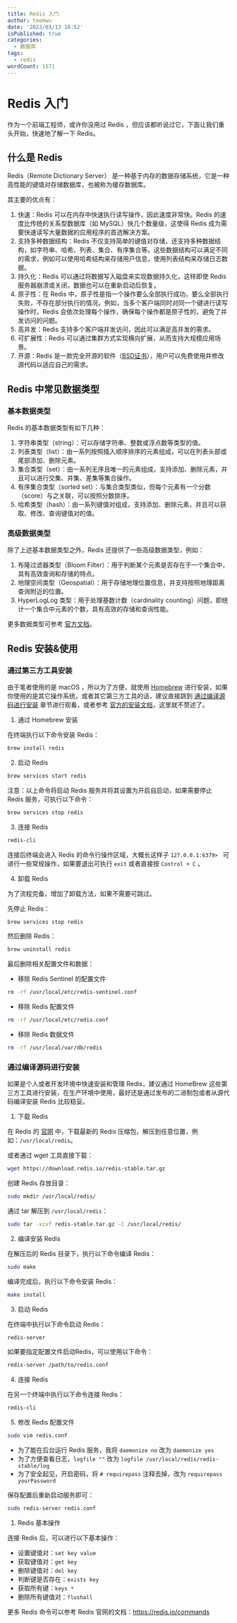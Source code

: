 ```yaml
---
title: Redis 入门
author: teemwu
date: '2023/03/13 16:52'
isPublished: true
categories:
  - 数据库
tags:
  - redis
wordCount: 1571
---
```


# Redis 入门

作为一个前端工程师，或许你没用过 Redis ，但应该都听说过它，下面让我们重头开始，快速地了解一下 Redis。

## 什么是 Redis

Redis（Remote Dictionary Server） 是一种基于内存的数据存储系统，它是一种高性能的键值对存储数据库，也被称为缓存数据库。

其主要的优点有：

1. 快速：Redis 可以在内存中快速执行读写操作，因此速度非常快。Redis 的速度比传统的关系型数据库（如 MySQL）快几个数量级，这使得 Redis 成为需要快速读写大量数据的应用程序的首选解决方案。
2. 支持多种数据结构：Redis 不仅支持简单的键值对存储，还支持多种数据结构，如字符串、哈希、列表、集合、有序集合等。这些数据结构可以满足不同的需求，例如可以使用哈希结构来存储用户信息，使用列表结构来存储日志数据。
3. 持久化：Redis 可以通过将数据写入磁盘来实现数据持久化，这样即使 Redis 服务器崩溃或关闭，数据也可以在重新启动后恢复。
4. 原子性：在 Redis 中，原子性是指一个操作要么全部执行成功，要么全部执行失败，不存在部分执行的情况。例如，当多个客户端同时对同一个键进行读写操作时，Redis 会依次处理每个操作，确保每个操作都是原子性的，避免了并发访问的问题。
5. 高并发：Redis 支持多个客户端并发访问，因此可以满足高并发的需求。
6. 可扩展性：Redis 可以通过集群方式实现横向扩展，从而支持大规模应用场景。
7. 开源：Redis 是一款完全开源的软件（[BSD证书](https://github.com/redis/redis/blob/unstable/COPYING)），用户可以免费使用并修改源代码以适应自己的需求。

## Redis 中常见数据类型

### 基本数据类型

Redis 的基本数据类型有如下几种：

1. 字符串类型（string）：可以存储字符串、整数或浮点数等类型的值。
2. 列表类型（list）：由一系列按照插入顺序排序的元素组成，可以在列表头部或尾部添加、删除元素。
3. 集合类型（set）：由一系列无序且唯一的元素组成，支持添加、删除元素，并且可以进行交集、并集、差集等集合操作。
4. 有序集合类型（sorted set）：与集合类型类似，但每个元素有一个分数（score）与之关联，可以按照分数排序。
5. 哈希类型（hash）：由一系列键值对组成，支持添加、删除元素，并且可以获取、修改、查询键值对的值。

### 高级数据类型

除了上述基本数据类型之外，Redis 还提供了一些高级数据类型，例如：

1. 布隆过滤器类型（Bloom Filter）：用于判断某个元素是否存在于一个集合中，具有高效查询和存储的特点。
2. 地理空间类型（Geospatial）：用于存储地理位置信息，并支持按照地理距离查询附近的位置。
3. HyperLogLog 类型：用于处理基数计数（cardinality counting）问题，即统计一个集合中元素的个数，具有高效的存储和查询性能。

更多数据类型可参考 [官方文档](https://redis.io/docs/data-types/)。

## Redis 安装&使用

### 通过第三方工具安装

由于笔者使用的是 macOS ，所以为了方便，就使用 [Homebrew](https://brew.sh/) 进行安装，如果你使用的是其它操作系统，或者其它第三方工具的话，建议直接跳到 [通过编译源码进行安装](#通过编译源码进行安装) 章节进行观看，或者参考 [官方的安装文档](https://redis.io/docs/getting-started/installation/)，这里就不赘述了。

1. 通过 Homebrew 安装

在终端执行以下命令安装 Redis：

```sh
brew install redis
```

2. 启动 Redis

```sh
brew services start redis
```

注意：以上命令将启动 Redis 服务并将其设置为开启自启动，如果需要停止 Redis 服务，可执行以下命令：

```sh
brew services stop redis
```

3. 连接 Redis

```sh
redis-cli
```

连接后终端会进入 Redis 的命令行操作区域，大概长这样子 `127.0.0.1:6379> ` 可进行一些常规操作，如果要退出可执行 `exit` 或者直接按 `Control + C` 。

4. 卸载 Redis

为了流程完备，增加了卸载方法，如果不需要可跳过。

先停止 Redis：

```sh
brew services stop redis
```

然后删除 Redis：

```sh
brew uninstall redis
```

最后删除相关配置文件和数据：

- 移除 Redis Sentinel 的配置文件

```sh
rm -rf /usr/local/etc/redis-sentinel.conf
```

- 移除 Redis 配置文件

``` sh
rm -rf /usr/local/etc/redis.conf
```

- 移除 Redis 数据文件

```sh
rm -rf /usr/local/var/db/redis
```

### 通过编译源码进行安装

如果是个人或者开发环境中快速安装和管理 Redis，建议通过 HomeBrew 这些第三方工具进行安装，在生产环境中使用，最好还是通过发布的二进制包或者从源代码编译安装 Redis 比较稳妥。

1. 下载 Redis

在 Redis 的 [官网](https://redis.io/download/) 中，下载最新的 Redis 压缩包，解压到任意位置，例如：`/usr/local/redis`。

或者通过 wget 工具直接下载：

```sh
wget https://download.redis.io/redis-stable.tar.gz
```

创建 Redis 存放目录：

```sh
sudo mkdir /usr/local/redis/
```

通过 tar 解压到 `/usr/local/redis`：

```sh
sudo tar -xzvf redis-stable.tar.gz -C /usr/local/redis/
```

2. 编译安装 Redis

在解压后的 Redis 目录下，执行以下命令编译 Redis：

```sh
sudo make
```

编译完成后，执行以下命令安装 Redis：

```sh
make install
```

3. 启动 Redis

在终端中执行以下命令启动 Redis：

```sh
redis-server
```

如果要指定配置文件启动Redis，可以使用以下命令：

```sh
redis-server /path/to/redis.conf
```

4. 连接 Redis

在另一个终端中执行以下命令连接 Redis：

```sh
redis-cli
```

5. 修改 Redis 配置文件

```sh
sudo vim redis.conf
```

- 为了能在后台运行 Redis 服务，我将 `daemonize no` 改为 `daemonize yes` 
- 为了方便查看日志，`logfile ""` 改为 `logfile /usr/local/redis/redis-stable/log`
- 为了安全起见，开启密码，将 `# requirepass` 注释去掉，改为 `requirepass yourPassword`

保存配置后重新启动服务即可：

```sh
sudo redis-server redis.conf
```

1. Redis 基本操作

连接 Redis 后，可以进行以下基本操作：

- 设置键值对：`set key value`
- 获取键值对：`get key`
- 删除键值对：`del key`
- 判断键是否存在：`exists key`
- 获取所有键：`keys *`
- 删除所有键值对：`flushall`

更多 Redis 命令可以参考 Redis 官网的文档：https://redis.io/commands
